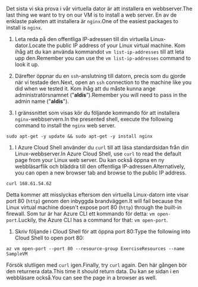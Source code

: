 <span data-ttu-id="5afd5-101">Det sista vi ska prova i vår virtuella dator är att installera en webbserver.</span><span class="sxs-lookup"><span data-stu-id="5afd5-101">The last thing we want to try on our VM is to install a web server.</span></span> <span data-ttu-id="5afd5-102">En av de enklaste paketen att installera är `nginx`.</span><span class="sxs-lookup"><span data-stu-id="5afd5-102">One of the easiest packages to install is `nginx`.</span></span>

1. <span data-ttu-id="5afd5-103">Leta reda på den offentliga IP-adressen till din virtuella Linux-dator.</span><span class="sxs-lookup"><span data-stu-id="5afd5-103">Locate the public IP address of your Linux virtual machine.</span></span> <span data-ttu-id="5afd5-104">Kom ihåg att du kan använda kommandot `vm list-ip-addresses` till att leta upp den.</span><span class="sxs-lookup"><span data-stu-id="5afd5-104">Remember you can use the `vm list-ip-addresses` command to look it up.</span></span>

1. <span data-ttu-id="5afd5-105">Därefter öppnar du en `ssh`-anslutning till datorn, precis som du gjorde när vi testade den.</span><span class="sxs-lookup"><span data-stu-id="5afd5-105">Next, open an `ssh` connection to the machine like you did when we tested it.</span></span> <span data-ttu-id="5afd5-106">Kom ihåg att du måste kunna ange administratörsnamnet (”**aldis**”).</span><span class="sxs-lookup"><span data-stu-id="5afd5-106">Remember you will need to pass in the admin name ("**aldis**").</span></span>

1. <span data-ttu-id="5afd5-107">I gränssnittet som visas kör du följande kommando för att installera `nginx`-webbservern.</span><span class="sxs-lookup"><span data-stu-id="5afd5-107">In the presented shell, execute the following command to install the `nginx` web server.</span></span>

```azurecli
sudo apt-get -y update && sudo apt-get -y install nginx
```

1. <span data-ttu-id="5afd5-108">I Azure Cloud Shell använder du `curl` till att läsa standardsidan från din Linux-webbserver.</span><span class="sxs-lookup"><span data-stu-id="5afd5-108">In Azure Cloud Shell, use `curl` to read the default page from your Linux web server.</span></span> <span data-ttu-id="5afd5-109">Du kan också öppna en ny webbläsarflik och bläddra till den offentliga IP-adressen.</span><span class="sxs-lookup"><span data-stu-id="5afd5-109">Alternatively, you can open a new browser tab and browse to the public IP address.</span></span>

```azurecli
curl 168.61.54.62
```

<span data-ttu-id="5afd5-110">Detta kommer att misslyckas eftersom den virtuella Linux-datorn inte visar port 80 (`http`) genom den inbyggda brandväggen.</span><span class="sxs-lookup"><span data-stu-id="5afd5-110">It will fail because the Linux virtual machine doesn't expose port 80 (`http`) through the built-in firewall.</span></span> <span data-ttu-id="5afd5-111">Som tur är har Azure CLI ett kommando för detta: `vm open-port`.</span><span class="sxs-lookup"><span data-stu-id="5afd5-111">Luckily, the Azure CLI has a command for that: `vm open-port`.</span></span> 

1. <span data-ttu-id="5afd5-112">Skriv följande i Cloud Shell för att öppna port 80:</span><span class="sxs-lookup"><span data-stu-id="5afd5-112">Type the following into Cloud Shell to open port 80:</span></span>

```
az vm open-port --port 80 --resource-group ExerciseResources --name SampleVM
```

<span data-ttu-id="5afd5-113">Försök slutligen med `curl` igen.</span><span class="sxs-lookup"><span data-stu-id="5afd5-113">Finally, try `curl` again.</span></span> <span data-ttu-id="5afd5-114">Den här gången bör den returnera data.</span><span class="sxs-lookup"><span data-stu-id="5afd5-114">This time it should return data.</span></span> <span data-ttu-id="5afd5-115">Du kan se sidan i en webbläsare också.</span><span class="sxs-lookup"><span data-stu-id="5afd5-115">You can see the page in a browser as well.</span></span>
